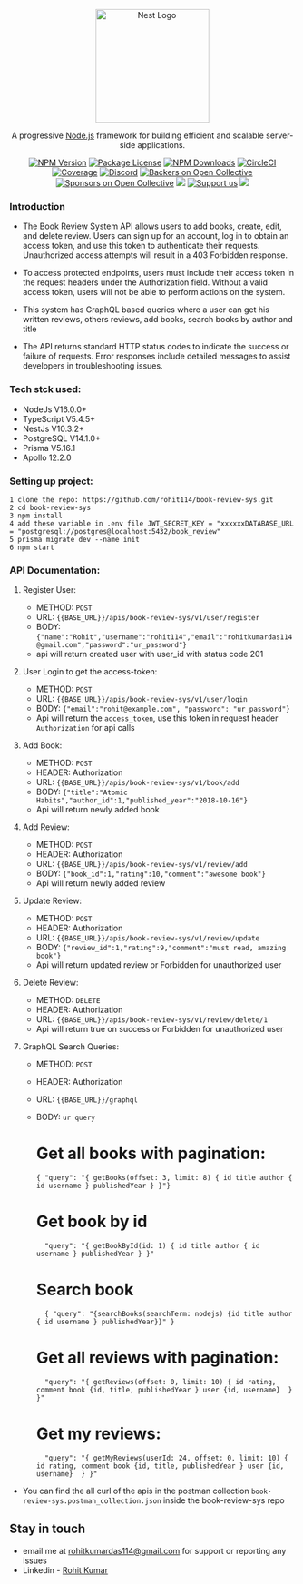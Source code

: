 <p align="center">
  <a href="http://nestjs.com/" target="blank"><img src="https://nestjs.com/img/logo-small.svg" width="200" alt="Nest Logo" /></a>
</p>

[circleci-image]: https://img.shields.io/circleci/build/github/nestjs/nest/master?token=abc123def456
[circleci-url]: https://circleci.com/gh/nestjs/nest

  <p align="center">A progressive <a href="http://nodejs.org" target="_blank">Node.js</a> framework for building efficient and scalable server-side applications.</p>
    <p align="center">
<a href="https://www.npmjs.com/~nestjscore" target="_blank"><img src="https://img.shields.io/npm/v/@nestjs/core.svg" alt="NPM Version" /></a>
<a href="https://www.npmjs.com/~nestjscore" target="_blank"><img src="https://img.shields.io/npm/l/@nestjs/core.svg" alt="Package License" /></a>
<a href="https://www.npmjs.com/~nestjscore" target="_blank"><img src="https://img.shields.io/npm/dm/@nestjs/common.svg" alt="NPM Downloads" /></a>
<a href="https://circleci.com/gh/nestjs/nest" target="_blank"><img src="https://img.shields.io/circleci/build/github/nestjs/nest/master" alt="CircleCI" /></a>
<a href="https://coveralls.io/github/nestjs/nest?branch=master" target="_blank"><img src="https://coveralls.io/repos/github/nestjs/nest/badge.svg?branch=master#9" alt="Coverage" /></a>
<a href="https://discord.gg/G7Qnnhy" target="_blank"><img src="https://img.shields.io/badge/discord-online-brightgreen.svg" alt="Discord"/></a>
<a href="https://opencollective.com/nest#backer" target="_blank"><img src="https://opencollective.com/nest/backers/badge.svg" alt="Backers on Open Collective" /></a>
<a href="https://opencollective.com/nest#sponsor" target="_blank"><img src="https://opencollective.com/nest/sponsors/badge.svg" alt="Sponsors on Open Collective" /></a>
  <a href="https://paypal.me/kamilmysliwiec" target="_blank"><img src="https://img.shields.io/badge/Donate-PayPal-ff3f59.svg"/></a>
    <a href="https://opencollective.com/nest#sponsor"  target="_blank"><img src="https://img.shields.io/badge/Support%20us-Open%20Collective-41B883.svg" alt="Support us"></a>
  <a href="https://twitter.com/nestframework" target="_blank"><img src="https://img.shields.io/twitter/follow/nestframework.svg?style=social&label=Follow"></a>
</p>
  <!--[![Backers on Open Collective](https://opencollective.com/nest/backers/badge.svg)](https://opencollective.com/nest#backer)
  [![Sponsors on Open Collective](https://opencollective.com/nest/sponsors/badge.svg)](https://opencollective.com/nest#sponsor)-->

### Introduction
* The Book Review System API allows users to add books, create, edit, and delete review. Users can sign up for an account, log in to obtain an access token, and use this token to authenticate their requests. Unauthorized access attempts will result in a 403 Forbidden response.

* To access protected endpoints, users must include their access token in the request headers under the Authorization field. Without a valid access token, users will not be able to perform actions on the system.

* This system has GraphQL based queries where a user can get his written reviews, others reviews,
add books, search books by author and title

* The API returns standard HTTP status codes to indicate the success or failure of requests. Error responses include detailed messages to assist developers in troubleshooting issues.

### Tech stck used:
* NodeJs V16.0.0+
* TypeScript V5.4.5+
* NestJs V10.3.2+
* PostgreSQL V14.1.0+
* Prisma V5.16.1
* Apollo 12.2.0

### Setting up project:
```
1 clone the repo: https://github.com/rohit114/book-review-sys.git
2 cd book-review-sys
3 npm install
4 add these variable in .env file JWT_SECRET_KEY = "xxxxxxDATABASE_URL = "postgresql://postgres@localhost:5432/book_review"
5 prisma migrate dev --name init
6 npm start

```

### API Documentation:

1. Register User:
    * METHOD: `POST`
    * URL: `{{BASE_URL}}/apis/book-review-sys/v1/user/register`
    * BODY: `{"name":"Rohit","username":"rohit114","email":"rohitkumardas114@gmail.com","password":"ur_password"}`
    * api will return created user with user_id with status code 201

2. User Login to get the access-token:
    * METHOD: `POST`
    * URL: `{{BASE_URL}}/apis/book-review-sys/v1/user/login`
    * BODY: `{"email":"rohit@example.com", "password": "ur_password"}`
    * Api will return the `access_token`, use this token in request header `Authorization` for api calls

3. Add Book:
    * METHOD: `POST`
    * HEADER: Authorization
    * URL: `{{BASE_URL}}/apis/book-review-sys/v1/book/add`
    * BODY: `{"title":"Atomic Habits","author_id":1,"published_year":"2018-10-16"}`
    * Api will return newly added book

4. Add Review:
    * METHOD: `POST`
    * HEADER: Authorization
    * URL: `{{BASE_URL}}/apis/book-review-sys/v1/review/add`
    * BODY: `{"book_id":1,"rating":10,"comment":"awesome book"}`
    * Api will return newly added review

5. Update Review:
    * METHOD: `POST`
    * HEADER: Authorization
    * URL: `{{BASE_URL}}/apis/book-review-sys/v1/review/update`
    * BODY: `{"review_id":1,"rating":9,"comment":"must read, amazing book"}`
    * Api will return updated review or Forbidden for unauthorized user

5. Delete Review:
    * METHOD: `DELETE`
    * HEADER: Authorization
    * URL: `{{BASE_URL}}/apis/book-review-sys/v1/review/delete/1`
    * Api will return true on success or Forbidden for unauthorized user

6. GraphQL Search Queries:
    * METHOD: `POST`
    * HEADER: Authorization
    * URL: `{{BASE_URL}}/graphql`
    * BODY: `ur query`
      # Get all books with pagination:
      ```
      { "query": "{ getBooks(offset: 3, limit: 8) { id title author { id username } publishedYear } }"}
      ```

      # Get book by id
      ```
        "query": "{ getBookById(id: 1) { id title author { id username } publishedYear } }"
      ```

      # Search book
      ```
        { "query": "{searchBooks(searchTerm: nodejs) {id title author { id username } publishedYear}}" }
      ```

       # Get all reviews with pagination:
      ```
        "query": "{ getReviews(offset: 0, limit: 10) { id rating, comment book {id, title, publishedYear } user {id, username}  } }"
      ```

       # Get my reviews:
      ```
        "query": "{ getMyReviews(userId: 24, offset: 0, limit: 10) { id rating, comment book {id, title, publishedYear } user {id, username}  } }"
      ```


* You can find the all curl of the apis in the postman collection `book-review-sys.postman_collection.json` inside the book-review-sys repo

## Stay in touch
- email me at rohitkumardas114@gmail.com for support or reporting any issues
- Linkedin - [Rohit Kumar](https://www.linkedin.com/in/rohit-kumar-das/)
